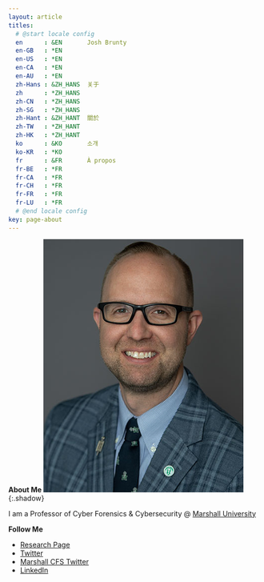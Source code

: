 ```yaml
---
layout: article
titles:
  # @start locale config
  en      : &EN       Josh Brunty
  en-GB   : *EN
  en-US   : *EN
  en-CA   : *EN
  en-AU   : *EN
  zh-Hans : &ZH_HANS  关于
  zh      : *ZH_HANS
  zh-CN   : *ZH_HANS
  zh-SG   : *ZH_HANS
  zh-Hant : &ZH_HANT  關於
  zh-TW   : *ZH_HANT
  zh-HK   : *ZH_HANT
  ko      : &KO       소개
  ko-KR   : *KO
  fr      : &FR       À propos
  fr-BE   : *FR
  fr-CA   : *FR
  fr-CH   : *FR
  fr-FR   : *FR
  fr-LU   : *FR
  # @end locale config
key: page-about
---
```


**About Me** 
![Image](images/about/bruntyheadshot400.jpg){:.shadow}

I am a Professor of Cyber Forensics & Cybersecurity @ [Marshall University](https://www.marshall.edu)

**Follow Me**
* [Research Page](http://science.marshall.edu/brunty11)
* [Twitter](https://www.twitter.com/joshbrunty)
* [Marshall CFS Twitter](https://www.twitter.com/marshallucfs)
* [LinkedIn](https://www.linkedin.com/in/joshbrunty)
